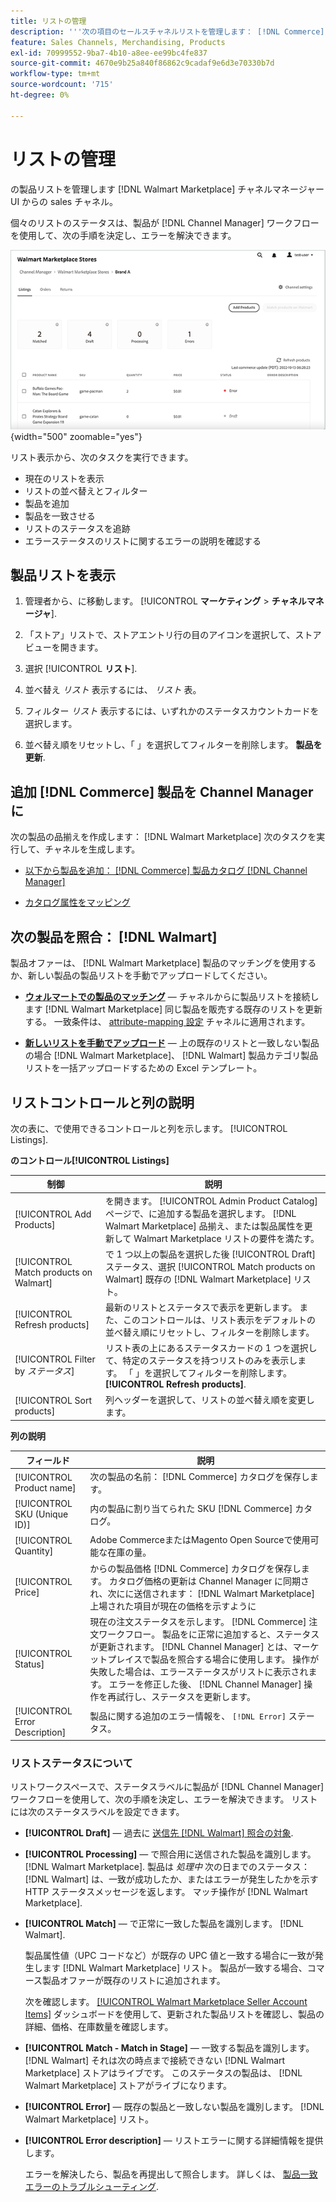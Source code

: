 ```yaml
---
title: リストの管理
description: '''次の項目のセールスチャネルリストを管理します： [!DNL Commerce] Channel Manager を使用してAdobe CommerceおよびMagento Open Sourceを保存します。'
feature: Sales Channels, Merchandising, Products
exl-id: 70999552-9ba7-4b10-a8ee-ee99bc4fe837
source-git-commit: 4670e9b25a840f86862c9cadaf9e6d3e70330b7d
workflow-type: tm+mt
source-wordcount: '715'
ht-degree: 0%

---
```


# リストの管理

の製品リストを管理します [!DNL Walmart Marketplace] チャネルマネージャー UI からの sales チャネル。

個々のリストのステータスは、製品が [!DNL Channel Manager] ワークフローを使用して、次の手順を決定し、エラーを解決できます。

![接続されたセールスチャネルのリストページ](assets/listings-dashboard-view.png){width="500" zoomable="yes"}

リスト表示から、次のタスクを実行できます。

* 現在のリストを表示
* リストの並べ替えとフィルター
* 製品を追加
* 製品を一致させる
* リストのステータスを追跡
* エラーステータスのリストに関するエラーの説明を確認する

## 製品リストを表示

1. 管理者から、に移動します。 [!UICONTROL **マーケティング** > **チャネルマネージャ**].

1. 「ストア」リストで、ストアエントリ行の目のアイコンを選択して、ストアビューを開きます。

1. 選択 [!UICONTROL **リスト**].

1. 並べ替え *リスト* 表示するには、 *リスト* 表。

1. フィルター *リスト* 表示するには、いずれかのステータスカウントカードを選択します。

1. 並べ替え順をリセットし、「 」を選択してフィルターを削除します。 **製品を更新**.

## 追加 [!DNL Commerce] 製品を Channel Manager に

次の製品の品揃えを作成します： [!DNL Walmart Marketplace] 次のタスクを実行して、チャネルを生成します。

* [以下から製品を追加： [!DNL Commerce] 製品カタログ [!DNL Channel Manager]](add-products-to-channel-store.md)

* [カタログ属性をマッピング](map-catalog-attributes.md#configure-product-attribute-settings)

## 次の製品を照合： [!DNL Walmart]

製品オファーは、 [!DNL Walmart Marketplace] 製品のマッチングを使用するか、新しい製品の製品リストを手動でアップロードしてください。

* **[ウォルマートでの製品のマッチング](connect-listings-to-marketplace.md)** — チャネルからに製品リストを接続します [!DNL Walmart Marketplace] 同じ製品を販売する既存のリストを更新する。 一致条件は、 [attribute-mapping 設定](map-catalog-attributes.md) チャネルに適用されます。

* **[新しいリストを手動でアップロード](connect-listings-to-marketplace.md#upload-new-product-listings)** — 上の既存のリストと一致しない製品の場合 [!DNL Walmart Marketplace]、 [!DNL Walmart] 製品カテゴリ製品リストを一括アップロードするための Excel テンプレート。

## リストコントロールと列の説明

次の表に、で使用できるコントロールと列を示します。 [!UICONTROL Listings].

**のコントロール[!UICONTROL Listings]**

| **制御** | **説明** |
|----------------------------------------|-------------------------------------------------------------------------------------------------------------------------------------------------------------------------------------------------------------------|
| [!UICONTROL Add Products] | を開きます。 [!UICONTROL Admin Product Catalog] ページで、に追加する製品を選択します。 [!DNL Walmart Marketplace] 品揃え、または製品属性を更新して Walmart Marketplace リストの要件を満たす。 |
| [!UICONTROL Match products on Walmart] | で 1 つ以上の製品を選択した後 [!UICONTROL Draft] ステータス、選択 [!UICONTROL Match products on Walmart] 既存の [!DNL Walmart Marketplace] リスト。 |
| [!UICONTROL Refresh products] | 最新のリストとステータスで表示を更新します。 また、このコントロールは、リスト表示をデフォルトの並べ替え順にリセットし、フィルターを削除します。 |
| [!UICONTROL Filter by *ステータス*] | リスト表の上にあるステータスカードの 1 つを選択して、特定のステータスを持つリストのみを表示します。 「 」を選択してフィルターを削除します。 **[!UICONTROL Refresh products]**. |
| [!UICONTROL Sort products] | 列ヘッダーを選択して、リストの並べ替え順を変更します。 |


**列の説明**

| **フィールド** | **説明** |
|--------------------------------|-------------------------------------------------------------------------------------------------------------------------------------------------------------------------------------------------------------------------------------------------------------------------------------------------------------------------------------------------------------------|
| [!UICONTROL Product name] | 次の製品の名前： [!DNL Commerce] カタログを保存します。 |
| [!UICONTROL SKU (Unique ID)] | 内の製品に割り当てられた SKU [!DNL Commerce] カタログ。 |
| [!UICONTROL  Quantity] | Adobe CommerceまたはMagento Open Sourceで使用可能な在庫の量。 |
| [!UICONTROL Price] | からの製品価格 [!DNL Commerce] カタログを保存します。 カタログ価格の更新は Channel Manager に同期され、次にに送信されます： [!DNL Walmart Marketplace]  上場された項目が現在の価格を示すように |
| [!UICONTROL Status] | 現在の注文ステータスを示します。 [!DNL Commerce] 注文ワークフロー。 製品をに正常に追加すると、ステータスが更新されます。 [!DNL Channel Manager] とは、マーケットプレイスで製品を照合する場合に使用します。 操作が失敗した場合は、エラーステータスがリストに表示されます。 エラーを修正した後、 [!DNL Channel Manager] 操作を再試行し、ステータスを更新します。 |
| [!UICONTROL Error Description] | 製品に関する追加のエラー情報を、 `[!DNL Error]` ステータス。 |

### リストステータスについて

リストワークスペースで、ステータスラベルに製品が [!DNL Channel Manager] ワークフローを使用して、次の手順を決定し、エラーを解決できます。 リストには次のステータスラベルを設定できます。

* **[!UICONTROL Draft]** — 過去に [送信先 [!DNL Walmart] 照合の対象](connect-listings-to-marketplace.md#match-products).

* **[!UICONTROL Processing]** — で照合用に送信された製品を識別します。 [!DNL Walmart Marketplace]. 製品は *処理中* 次の日までのステータス： [!DNL Walmart] は、一致が成功したか、またはエラーが発生したかを示す HTTP ステータスメッセージを返します。 マッチ操作が [!DNL Walmart Marketplace].

* **[!UICONTROL Match]** — で正常に一致した製品を識別します。 [!DNL Walmart].

  製品属性値（UPC コードなど）が既存の UPC 値と一致する場合に一致が発生します [!DNL Walmart Marketplace] リスト。 製品が一致する場合、コマース製品オファーが既存のリストに追加されます。

  次を確認します。 [[!UICONTROL Walmart Marketplace Seller Account Items]](https://seller.walmart.com/items-and-inventory/manage-items) ダッシュボードを使用して、更新された製品リストを確認し、製品の詳細、価格、在庫数量を確認します。

* **[!UICONTROL Match - Match in Stage]** — 一致する製品を識別します。 [!DNL Walmart] それは次の時点まで接続できない [!DNL Walmart Marketplace] ストアはライブです。 このステータスの製品は、 [!DNL Walmart Marketplace] ストアがライブになります。

* **[!UICONTROL Error]** — 既存の製品と一致しない製品を識別します。 [!DNL Walmart Marketplace] リスト。

* **[!UICONTROL Error description]** — リストエラーに関する詳細情報を提供します。

  エラーを解決したら、製品を再提出して照合します。 詳しくは、 [製品一致エラーのトラブルシューティング](connect-listings-to-marketplace.md#troubleshoot-product-match-errors).
